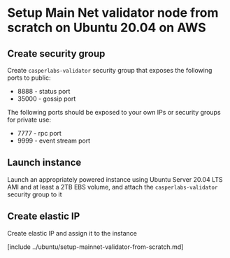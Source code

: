 # Setup Main Net validator node from scratch on Ubuntu 20.04 on AWS

## Create security group 

Create ```casperlabs-validator``` security group that exposes the following ports to public:

- 8888 - status port
- 35000 - gossip port

The following ports should be exposed to your own IPs or security groups for private use:

- 7777 - rpc port
- 9999 - event stream port

## Launch instance 

Launch an appropriately powered instance using Ubuntu Server 20.04 LTS AMI and at least a 2TB EBS volume, and attach the ```casperlabs-validator``` security group to it

## Create elastic IP

Create elastic IP and assign it to the instance

[include ../ubuntu/setup-mainnet-validator-from-scratch.md]
